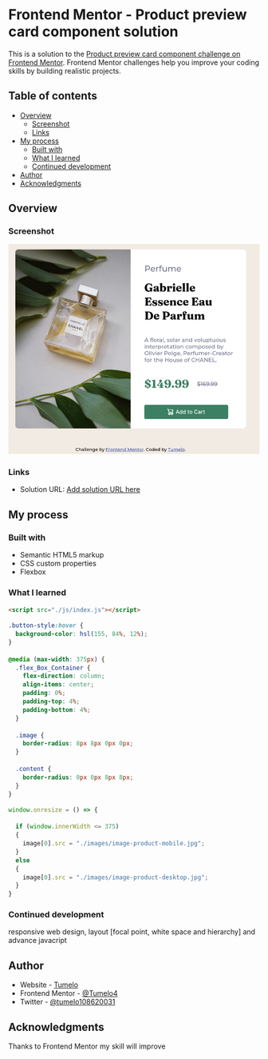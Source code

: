 # Frontend Mentor - Product preview card component solution

This is a solution to the [Product preview card component challenge on Frontend Mentor](https://www.frontendmentor.io/challenges/product-preview-card-component-GO7UmttRfa). Frontend Mentor challenges help you improve your coding skills by building realistic projects. 

## Table of contents

- [Overview](#overview)
  - [Screenshot](#screenshot)
  - [Links](#links)
- [My process](#my-process)
  - [Built with](#built-with)
  - [What I learned](#what-i-learned)
  - [Continued development](#continued-development)
- [Author](#author)
- [Acknowledgments](#acknowledgments)


## Overview

### Screenshot

![](./screenshot/Product_preview_card.png)


### Links

- Solution URL: [Add solution URL here](https://your-solution-url.com)


## My process

### Built with

- Semantic HTML5 markup
- CSS custom properties
- Flexbox

### What I learned

```html
<script src="./js/index.js"></script>
```
```css
.button-style:hover {
  background-color: hsl(155, 84%, 12%);
}

@media (max-width: 375px) {
  .flex_Box_Container {
    flex-direction: column;
    align-items: center;
    padding: 0%;
    padding-top: 4%;
    padding-bottom: 4%;
  }

  .image {
    border-radius: 8px 8px 0px 0px;
  }

  .content {
    border-radius: 0px 0px 8px 8px;
  }
}
```
```js
window.onresize = () => {
    
  if (window.innerWidth <= 375)
  {
    image[0].src = "./images/image-product-mobile.jpg";
  }
  else
  {
    image[0].src = "./images/image-product-desktop.jpg";
  }
}
```

### Continued development

responsive web design, layout [focal point, white space and hierarchy] and advance javacript


## Author

- Website - [Tumelo](https://github.com/Tumelo4)
- Frontend Mentor - [@Tumelo4](https://www.frontendmentor.io/profile/Tumelo4)
- Twitter - [@tumelo108620031](https://www.twitter.com/tumelo108620031)


## Acknowledgments

Thanks to Frontend Mentor my skill will improve